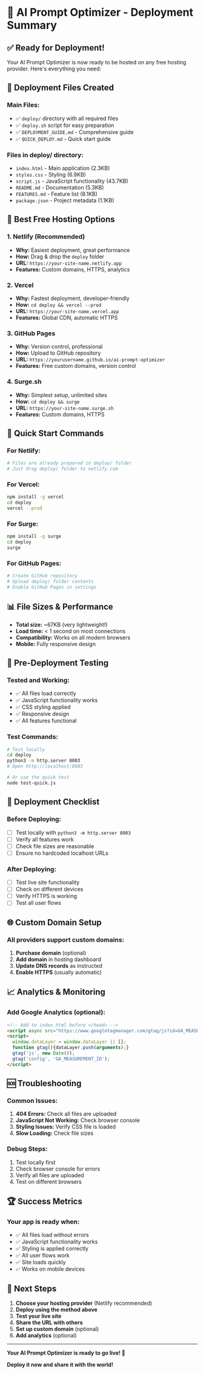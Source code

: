 # 🎉 AI Prompt Optimizer - Deployment Summary

## ✅ **Ready for Deployment!**

Your AI Prompt Optimizer is now ready to be hosted on any free hosting provider. Here's everything you need:

## 📁 **Deployment Files Created**

### **Main Files:**
- ✅ `deploy/` directory with all required files
- ✅ `deploy.sh` script for easy preparation
- ✅ `DEPLOYMENT_GUIDE.md` - Comprehensive guide
- ✅ `QUICK_DEPLOY.md` - Quick start guide

### **Files in deploy/ directory:**
- `index.html` - Main application (2.3KB)
- `styles.css` - Styling (6.9KB)
- `script.js` - JavaScript functionality (43.7KB)
- `README.md` - Documentation (5.3KB)
- `FEATURES.md` - Feature list (8.1KB)
- `package.json` - Project metadata (1.1KB)

## 🌟 **Best Free Hosting Options**

### **1. Netlify (Recommended)**
- **Why:** Easiest deployment, great performance
- **How:** Drag & drop the `deploy` folder
- **URL:** `https://your-site-name.netlify.app`
- **Features:** Custom domains, HTTPS, analytics

### **2. Vercel**
- **Why:** Fastest deployment, developer-friendly
- **How:** `cd deploy && vercel --prod`
- **URL:** `https://your-site-name.vercel.app`
- **Features:** Global CDN, automatic HTTPS

### **3. GitHub Pages**
- **Why:** Version control, professional
- **How:** Upload to GitHub repository
- **URL:** `https://yourusername.github.io/ai-prompt-optimizer`
- **Features:** Free custom domains, version control

### **4. Surge.sh**
- **Why:** Simplest setup, unlimited sites
- **How:** `cd deploy && surge`
- **URL:** `https://your-site-name.surge.sh`
- **Features:** Custom domains, HTTPS

## 🚀 **Quick Start Commands**

### **For Netlify:**
```bash
# Files are already prepared in deploy/ folder
# Just drag deploy/ folder to netlify.com
```

### **For Vercel:**
```bash
npm install -g vercel
cd deploy
vercel --prod
```

### **For Surge:**
```bash
npm install -g surge
cd deploy
surge
```

### **For GitHub Pages:**
```bash
# Create GitHub repository
# Upload deploy/ folder contents
# Enable GitHub Pages in settings
```

## 📊 **File Sizes & Performance**

- **Total size:** ~67KB (very lightweight!)
- **Load time:** < 1 second on most connections
- **Compatibility:** Works on all modern browsers
- **Mobile:** Fully responsive design

## 🔧 **Pre-Deployment Testing**

### **Tested and Working:**
- ✅ All files load correctly
- ✅ JavaScript functionality works
- ✅ CSS styling applied
- ✅ Responsive design
- ✅ All features functional

### **Test Commands:**
```bash
# Test locally
cd deploy
python3 -m http.server 8003
# Open http://localhost:8003

# Or use the quick test
node test-quick.js
```

## 🎯 **Deployment Checklist**

### **Before Deploying:**
- [ ] Test locally with `python3 -m http.server 8003`
- [ ] Verify all features work
- [ ] Check file sizes are reasonable
- [ ] Ensure no hardcoded localhost URLs

### **After Deploying:**
- [ ] Test live site functionality
- [ ] Check on different devices
- [ ] Verify HTTPS is working
- [ ] Test all user flows

## 🌐 **Custom Domain Setup**

### **All providers support custom domains:**
1. **Purchase domain** (optional)
2. **Add domain** in hosting dashboard
3. **Update DNS records** as instructed
4. **Enable HTTPS** (usually automatic)

## 📈 **Analytics & Monitoring**

### **Add Google Analytics (optional):**
```html
<!-- Add to index.html before </head> -->
<script async src="https://www.googletagmanager.com/gtag/js?id=GA_MEASUREMENT_ID"></script>
<script>
  window.dataLayer = window.dataLayer || [];
  function gtag(){dataLayer.push(arguments);}
  gtag('js', new Date());
  gtag('config', 'GA_MEASUREMENT_ID');
</script>
```

## 🆘 **Troubleshooting**

### **Common Issues:**
1. **404 Errors:** Check all files are uploaded
2. **JavaScript Not Working:** Check browser console
3. **Styling Issues:** Verify CSS file is loaded
4. **Slow Loading:** Check file sizes

### **Debug Steps:**
1. Test locally first
2. Check browser console for errors
3. Verify all files are uploaded
4. Test on different browsers

## 🏆 **Success Metrics**

### **Your app is ready when:**
- ✅ All files load without errors
- ✅ JavaScript functionality works
- ✅ Styling is applied correctly
- ✅ All user flows work
- ✅ Site loads quickly
- ✅ Works on mobile devices

## 🎉 **Next Steps**

1. **Choose your hosting provider** (Netlify recommended)
2. **Deploy using the method above**
3. **Test your live site**
4. **Share the URL with others**
5. **Set up custom domain** (optional)
6. **Add analytics** (optional)

---

**Your AI Prompt Optimizer is ready to go live! 🚀**

**Deploy it now and share it with the world!**
